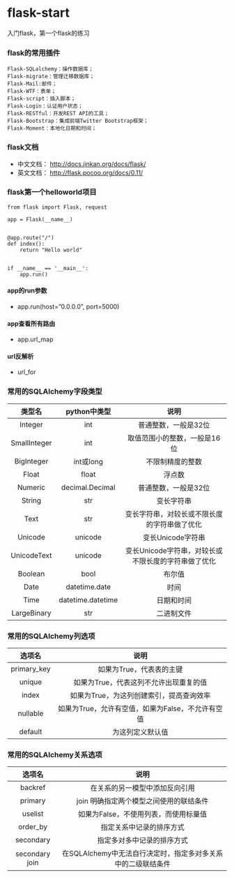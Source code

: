 # flask-start
入门flask，第一个flask的练习


### flask的常用插件

```
Flask-SQLalchemy：操作数据库；
Flask-migrate：管理迁移数据库；
Flask-Mail:邮件；
Flask-WTF：表单；
Flask-script：插入脚本；
Flask-Login：认证用户状态；
Flask-RESTful：开发REST API的工具；
Flask-Bootstrap：集成前端Twitter Bootstrap框架；
Flask-Moment：本地化日期和时间；
```

### flask文档
- 中文文档： http://docs.jinkan.org/docs/flask/
- 英文文档： http://flask.pocoo.org/docs/0.11/

### flask第一个helloworld项目
```
from flask import Flask, request

app = Flask(__name__)


@app.route("/")
def index():
    return "Hello world"


if __name__ == '__main__':
    app.run()
```

#### app的run参数
- app.run(host=”0.0.0.0”, port=5000)

#### app查看所有路由
- app.url_map

#### url反解析
- url_for


### 常用的SQLAlchemy字段类型

| 类型名 |python中类型 |  说明|
| :---: | :---: | :---: |
|Integer |int| 普通整数，一般是32位
|SmallInteger  |  int| 取值范围小的整数，一般是16位
|BigInteger  |int或long    |不限制精度的整数
|Float |  float |  浮点数
|Numeric |decimal.Decimal |普通整数，一般是32位
|String  |str| 变长字符串
|Text  |  str |变长字符串，对较长或不限长度的字符串做了优化
|Unicode |unicode |变长Unicode字符串
|UnicodeText |unicode |变长Unicode字符串，对较长或不限长度的字符串做了优化
|Boolean |bool  |  布尔值
|Date  |  datetime.date |  时间
|Time  |  datetime.datetime  | 日期和时间
|LargeBinary |str |二进制文件


### 常用的SQLAlchemy列选项

|选项名 |说明|
| :---: | :---: |
|primary_key| 如果为True，代表表的主键|
|unique  |如果为True，代表这列不允许出现重复的值|
|index  | 如果为True，为这列创建索引，提高查询效率|
|nullable   | 如果为True，允许有空值，如果为False，不允许有空值|
|default |为这列定义默认值|

### 常用的SQLAlchemy关系选项

|选项名 |说明|
| :---: | :---: |
|backref| 在关系的另一模型中添加反向引用|
|primary| join    明确指定两个模型之间使用的联结条件|
|uselist| 如果为False，不使用列表，而使用标量值|
|order_by |   指定关系中记录的排序方式|
|secondary |  指定多对多中记录的排序方式|
|secondary join | 在SQLAlchemy中无法自行决定时，指定多对多关系中的二级联结条件|

